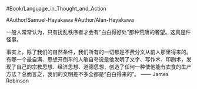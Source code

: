 #Book/Language_in_Thought_and_Action 

#Author/Samuel-Hayakawa 
#Author/Alan-Hayakawa 

一般人常常认为，只有扰乱秩序者才会有“白白得好处”那种荒唐的奢望。这真是件怪事。

事实上，除了我们的自然条件，我们所有的一切都是不费分文从前人那里得来的。有哪一个最自满、思想开倒车的人敢自夸说是他发明了文字、写作术、印刷术，发现了自己的宗教思想、经济思想、道德思想，创造了任何一种使他能有衣食的生产方法？总而言之，我们的文明差不多全都是“白白得来的”。
—— James Robinson
